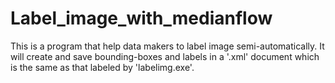 # Label_image_with_medianflow
This is a program that help data makers to label image semi-automatically. It will create and save bounding-boxes and labels in a '.xml' document which is the same as that labeled by 'labelimg.exe'.

